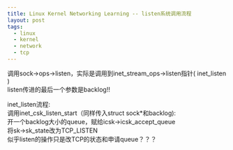 ```yaml
---
title: Linux Kernel Networking Learning -- listen系统调用流程
layout: post
tags:
  - linux
  - kernel
  - network
  - tcp
---
```


调用sock->ops->listen，实际是调用到inet_stream_ops->listen指针( inet_listen )  
listen传进的最后一个参数是backlog!!  

inet_listen流程:  
调用inet_csk_listen_start（同样传入struct sock*和backlog):  
开一个backlog大小的queue，赋给icsk->icsk_accept_queue  
将sk->sk_state改为TCP_LISTEN  
似乎listen的操作只是改TCP的状态和申请queue？？？  
